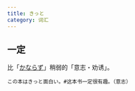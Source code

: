 ```yaml
---
title: きっと
category: 词汇
---
```


## 一定

比「[かならず](../kanarazu)」稍弱的「意志・劝诱」。

```example
この本はきっと面白い。#这本书一定很有趣。（意志）
```
